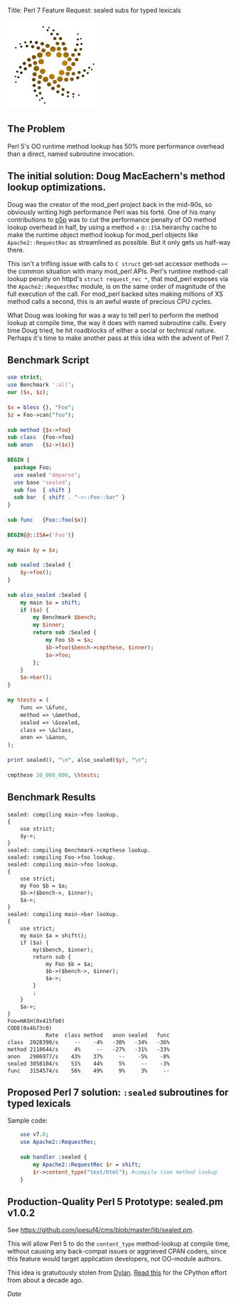 Title: Perl 7 Feature Request: sealed subs for typed lexicals

<div class="float-lg-right">
	<img src="../images/sunstarstaronly.png" style="height:200px"></img>
</div>

## The Problem

Perl 5's OO runtime method lookup has 50% more performance overhead than a direct, named subroutine invocation.

## The initial solution: Doug MacEachern's method lookup optimizations.

Doug was the creator of the mod_perl project back in the mid-90s, so obviously writing high performance Perl was his forté.  One of his many contributions to [p5p](https://lists.perl.org/list/perl5-porters.html) was to cut the performance penalty of OO method lookup overhead in half, by using a method + `@::ISA` heirarchy cache to make the runtime object method lookup for mod_perl objects like `Apache2::RequestRec` as streamlined as possible.  But it only gets us half-way there.

This isn't a trifling issue with calls to `C struct` get-set accessor methods &mdash; the common situation with many mod_perl APIs.  Perl's runtime method-call lookup penalty on httpd's `struct request_rec *`, that mod_perl exposes via the `Apache2::RequestRec` module, is on the same order of magnitude of the full execution of the call.  For mod_perl backed sites making millions of XS method calls a second, this is an awful waste of precious CPU cycles.

What Doug was looking for was a way to tell perl to perform the method lookup at compile time, the way it does with named subroutine calls.  Every time Doug tried, he hit roadblocks of either a social or technical nature.  Perhaps it's time to make another pass at this idea with the advent of Perl 7.

## Benchmark Script

```perl
use strict;
use Benchmark ':all';
our ($x, $z);

$x = bless {}, "Foo";
$z = Foo->can("foo");

sub method {$x->foo}
sub class  {Foo->foo}
sub anon   {$z->($x)}

BEGIN {
  package Foo;
  use sealed 'deparse';
  use base 'sealed';
  sub foo  { shift }
  sub bar  { shift . "->::Foo::bar" }
}

sub func   {Foo::foo($x)}

BEGIN{@::ISA=('Foo')}

my main $y = $x;

sub sealed :Sealed {
    $y->foo();
}

sub also_sealed :Sealed {
    my main $a = shift;
    if ($a) {
        my Benchmark $bench;
        my $inner;
        return sub :Sealed {
            my Foo $b = $a;
            $b->foo($bench->cmpthese, $inner);
            $a->foo;
        };
    }
    $a->bar();
}

my %tests = (
    func => \&func,
    method => \&method,
    sealed => \&sealed,
    class => \&class,
    anon => \&anon,
);

print sealed(), "\n", also_sealed($y), "\n";

cmpthese 10_000_000, \%tests;
```

## Benchmark Results

```
sealed: compiling main->foo lookup.
{
    use strict;
    $y->;
}
sealed: compiling Benchmark->cmpthese lookup.
sealed: compiling Foo->foo lookup.
sealed: compiling main->foo lookup.
{
    use strict;
    my Foo $b = $a;
    $b->($bench->, $inner);
    $a->;
}
sealed: compiling main->bar lookup.
{
    use strict;
    my main $a = shift();
    if ($a) {
        my($bench, $inner);
        return sub {
            my Foo $b = $a;
            $b->($bench->, $inner);
            $a->;
        }
        ;
    }
    $a->;
}
Foo=HASH(0x415fb0)
CODE(0x4b73c0)
            Rate  class method   anon sealed   func
class  2028398/s     --    -4%   -30%   -34%   -36%
method 2118644/s     4%     --   -27%   -31%   -33%
anon   2906977/s    43%    37%     --    -5%    -8%
sealed 3058104/s    51%    44%     5%     --    -3%
func   3154574/s    56%    49%     9%     3%     --
```

## Proposed Perl 7 solution: `:sealed`  subroutines for typed lexicals

Sample code:

```perl
	use v7.0;
	use Apache2::RequestRec;

	sub handler :sealed {
		my Apache2::RequestRec $r = shift;
		$r->content_type("text/html"); #compile time method lookup
	}
```

## Production-Quality Perl 5 Prototype: sealed.pm v1.0.2

See <https://github.com/joesuf4/cms/blob/master/lib/sealed.pm>.

This will allow Perl 5 to do the `content_type` method-lookup at compile time, without causing any back-compat issues or aggrieved CPAN coders, since this feature would target application developers, not OO-module authors.

This idea is gratuitously stolen from [Dylan](https://jim.studt.net/dirm/interim-5.html).  [Read this](https://www.complang.tuwien.ac.at/gergo/papers/load_attr.pdf) for the CPython effort from about a decade ago.

$Date$